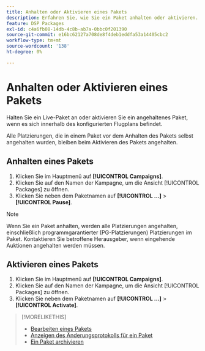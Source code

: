 ```yaml
---
title: Anhalten oder Aktivieren eines Pakets
description: Erfahren Sie, wie Sie ein Paket anhalten oder aktivieren.
feature: DSP Packages
exl-id: c4a6fb08-14db-4c8b-ab7a-0bbc0f201390
source-git-commit: e16bc62127a708de8f4deb1eddfa53a14405cbc2
workflow-type: tm+mt
source-wordcount: '138'
ht-degree: 0%

---
```


# Anhalten oder Aktivieren eines Pakets

Halten Sie ein Live-Paket an oder aktivieren Sie ein angehaltenes Paket, wenn es sich innerhalb des konfigurierten Flugplans befindet.

Alle Platzierungen, die in einem Paket vor dem Anhalten des Pakets selbst angehalten wurden, bleiben beim Aktivieren des Pakets angehalten.

## Anhalten eines Pakets

1. Klicken Sie im Hauptmenü auf **[!UICONTROL Campaigns]**.
1. Klicken Sie auf den Namen der Kampagne, um die Ansicht [!UICONTROL Packages] zu öffnen.
1. Klicken Sie neben dem Paketnamen auf **[!UICONTROL ...]** > **[!UICONTROL Pause]**.

>[!NOTE]
>
>Wenn Sie ein Paket anhalten, werden alle Platzierungen angehalten, einschließlich programmgarantierter (PG-Platzierungen) Platzierungen im Paket. Kontaktieren Sie betroffene Herausgeber, wenn eingehende Auktionen angehalten werden müssen.

## Aktivieren eines Pakets

1. Klicken Sie im Hauptmenü auf **[!UICONTROL Campaigns]**.
1. Klicken Sie auf den Namen der Kampagne, um die Ansicht [!UICONTROL Packages] zu öffnen.
1. Klicken Sie neben dem Paketnamen auf **[!UICONTROL ...]** > **[!UICONTROL Activate]**.

>[!MORELIKETHIS]
>
>* [Bearbeiten eines Pakets](package-edit.md)
>* [Anzeigen des Änderungsprotokolls für ein Paket](package-change-log.md)
>* [Ein Paket archivieren](package-archive-unarchive.md)

